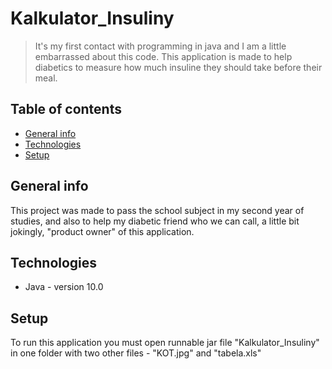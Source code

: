 # Kalkulator_Insuliny
>It's my first contact with programming in java and I am a little embarrassed about this code. This application is made to help diabetics
to measure how much insuline they should take before their meal.

## Table of contents
* [General info](#general-info)
* [Technologies](#technologies)
* [Setup](#setup)

## General info
This project was made to pass the school subject in my second year of studies, and also to help my diabetic friend who we can call, 
a little bit jokingly, "product owner" of this application.

## Technologies
* Java - version 10.0


## Setup
To run this application you must open runnable jar file "Kalkulator_Insuliny" in one folder with two other files - "KOT.jpg" and "tabela.xls"

